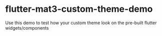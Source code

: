 # flutter-mat3-custom-theme-demo
Use this demo to test how your custom theme look on the pre-built flutter widgets/components
